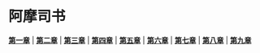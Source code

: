 # 阿摩司书
 **[第一章](圣经/圣经(吕振中译本)/lzz/370/001.md)** |
 **[第二章](圣经/圣经(吕振中译本)/lzz/370/002.md)** |
 **[第三章](圣经/圣经(吕振中译本)/lzz/370/003.md)** |
 **[第四章](圣经/圣经(吕振中译本)/lzz/370/004.md)** |
 **[第五章](圣经/圣经(吕振中译本)/lzz/370/005.md)** |
 **[第六章](圣经/圣经(吕振中译本)/lzz/370/006.md)** |
 **[第七章](圣经/圣经(吕振中译本)/lzz/370/007.md)** |
 **[第八章](圣经/圣经(吕振中译本)/lzz/370/008.md)** |
 **[第九章](圣经/圣经(吕振中译本)/lzz/370/009.md)**